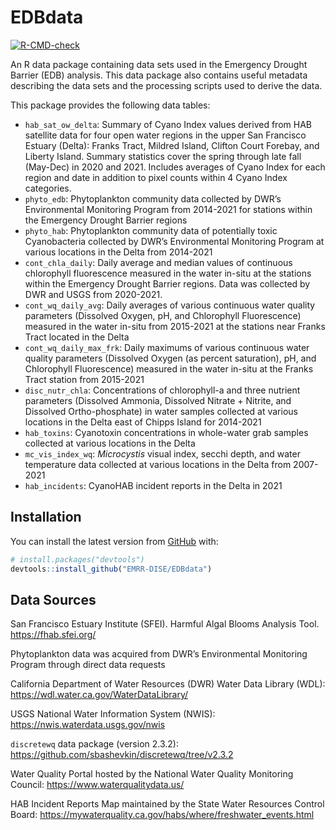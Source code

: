 
<!-- README.md is generated from README.Rmd. Please edit that file -->

# EDBdata

<!-- badges: start -->

[![R-CMD-check](https://github.com/mountaindboz/EDBdata/workflows/R-CMD-check/badge.svg)](https://github.com/mountaindboz/EDBdata/actions)
<!-- badges: end -->

An R data package containing data sets used in the Emergency Drought
Barrier (EDB) analysis. This data package also contains useful metadata
describing the data sets and the processing scripts used to derive the
data.

This package provides the following data tables:

-   `hab_sat_ow_delta`: Summary of Cyano Index values derived from HAB
    satellite data for four open water regions in the upper San
    Francisco Estuary (Delta): Franks Tract, Mildred Island, Clifton
    Court Forebay, and Liberty Island. Summary statistics cover the
    spring through late fall (May-Dec) in 2020 and 2021. Includes
    averages of Cyano Index for each region and date in addition to
    pixel counts within 4 Cyano Index categories.
-   `phyto_edb`: Phytoplankton community data collected by DWR’s
    Environmental Monitoring Program from 2014-2021 for stations within
    the Emergency Drought Barrier regions
-   `phyto_hab`: Phytoplankton community data of potentially toxic
    Cyanobacteria collected by DWR’s Environmental Monitoring Program at
    various locations in the Delta from 2014-2021
-   `cont_chla_daily`: Daily average and median values of continuous
    chlorophyll fluorescence measured in the water in-situ at the
    stations within the Emergency Drought Barrier regions. Data was
    collected by DWR and USGS from 2020-2021.
-   `cont_wq_daily_avg`: Daily averages of various continuous water
    quality parameters (Dissolved Oxygen, pH, and Chlorophyll
    Fluorescence) measured in the water in-situ from 2015-2021 at the
    stations near Franks Tract located in the Delta
-   `cont_wq_daily_max_frk`: Daily maximums of various continuous water
    quality parameters (Dissolved Oxygen (as percent saturation), pH,
    and Chlorophyll Fluorescence) measured in the water in-situ at the
    Franks Tract station from 2015-2021
-   `disc_nutr_chla`: Concentrations of chlorophyll-a and three nutrient
    parameters (Dissolved Ammonia, Dissolved Nitrate + Nitrite, and
    Dissolved Ortho-phosphate) in water samples collected at various
    locations in the Delta east of Chipps Island for 2014-2021
-   `hab_toxins`: Cyanotoxin concentrations in whole-water grab samples
    collected at various locations in the Delta
-   `mc_vis_index_wq`: *Microcystis* visual index, secchi depth, and
    water temperature data collected at various locations in the Delta
    from 2007-2021
-   `hab_incidents`: CyanoHAB incident reports in the Delta in 2021

## Installation

You can install the latest version from [GitHub](https://github.com/)
with:

``` r
# install.packages("devtools")
devtools::install_github("EMRR-DISE/EDBdata")
```

## Data Sources

San Francisco Estuary Institute (SFEI). Harmful Algal Blooms Analysis
Tool. <https://fhab.sfei.org/>

Phytoplankton data was acquired from DWR’s Environmental Monitoring
Program through direct data requests

California Department of Water Resources (DWR) Water Data Library (WDL):
<https://wdl.water.ca.gov/WaterDataLibrary/>

USGS National Water Information System (NWIS):
<https://nwis.waterdata.usgs.gov/nwis>

`discretewq` data package (version 2.3.2):
<https://github.com/sbashevkin/discretewq/tree/v2.3.2>

Water Quality Portal hosted by the National Water Quality Monitoring
Council: <https://www.waterqualitydata.us/>

HAB Incident Reports Map maintained by the State Water Resources Control
Board: <https://mywaterquality.ca.gov/habs/where/freshwater_events.html>
